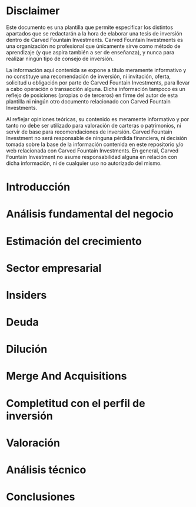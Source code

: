 # Disclaimer
Este documento es una plantilla que permite especificar los distintos apartados que se redactarán a la hora de elaborar una tesis de inversión dentro de Carved Fountain Investments.
Carved Fountain Investments es una organización no profesional que únicamente sirve como método de aprendizaje (y que aspira también a ser de enseñanza), y nunca para realizar ningún tipo de consejo de inversión.

La información aquí contenida se expone a título meramente informativo y no constituye una recomendación de inversión, ni invitación, oferta, solicitud u obligación por parte de Carved Fountain Investments, para llevar a cabo operación o transacción alguna. Dicha información tampoco es un reflejo de posiciones (propias o de terceros) en firme del autor de esta plantilla ni ningún otro documento relacionado con Carved Fountain Investments.

Al reflejar opiniones teóricas, su contenido es meramente informativo y por tanto no debe ser utilizado para valoración de carteras o patrimonios, ni servir de base para recomendaciones de inversión. Carved Fountain Investment no será responsable de ninguna pérdida financiera, ni decisión tomada sobre la base de la información contenida en este repositorio y/o web relacionada con Carved Fountain Investments. En general, Carved Fountain Investment no asume responsabilidad alguna en relación con dicha información, ni de cualquier uso no autorizado del mismo.

# Introducción

# Análisis fundamental del negocio

# Estimación del crecimiento

# Sector empresarial

# Insiders

# Deuda

# Dilución

# Merge And Acquisitions

# Completitud con el perfil de inversión

# Valoración

# Análisis técnico

# Conclusiones


